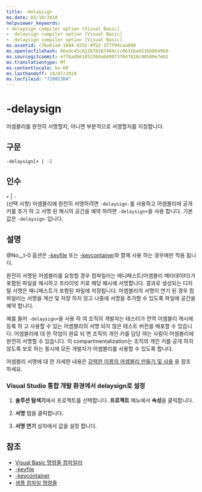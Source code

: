 ```yaml
---
title: -delaysign
ms.date: 03/10/2018
helpviewer_keywords:
- delaysign compiler option [Visual Basic]
- -delaysign compiler option [Visual Basic]
- -delaysign compiler option [Visual Basic]
ms.assetid: c76e61a4-1884-4252-9fb2-377f99caa690
ms.openlocfilehash: 66edc45c622b78187469ccc0631beb53b68049b0
ms.sourcegitcommit: eff6adb61852369ab690f3f047818c90580e7eb1
ms.translationtype: MT
ms.contentlocale: ko-KR
ms.lasthandoff: 10/07/2019
ms.locfileid: "72002304"
---
```

# <a name="-delaysign"></a>-delaysign
어셈블리를 완전히 서명할지, 아니면 부분적으로 서명할지를 지정합니다.  
  
## <a name="syntax"></a>구문  
  
```console  
-delaysign[+ | -]  
```  
  
## <a name="arguments"></a>인수  
 `+` &#124; `-`  
 (선택 사항) 어셈블리에 완전히 서명하려면 `-delaysign-`를 사용하고 어셈블리에 공개 키를 추가 하 고 서명 된 해시의 공간을 예약 하려면 `-delaysign+`을 사용 합니다. 기본값은 `-delaysign-`입니다.  
  
## <a name="remarks"></a>설명  
 @No__t-0 옵션은 [-keyfile](../../../visual-basic/reference/command-line-compiler/keyfile.md) 또는 [-keycontainer](../../../visual-basic/reference/command-line-compiler/keycontainer.md)와 함께 사용 하는 경우에만 적용 됩니다.  
  
 완전히 서명된 어셈블리를 요청할 경우 컴파일러는 매니페스트(어셈블리 메타데이터)가 포함된 파일을 해시하고 프라이빗 키로 해당 해시에 서명합니다. 결과로 생성되는 디지털 서명은 매니페스트가 포함된 파일에 저장됩니다. 어셈블리의 서명이 연기 된 경우 컴파일러는 서명을 계산 및 저장 하지 않고 나중에 서명을 추가할 수 있도록 파일에 공간을 예약 합니다.  
  
 예를 들어 `-delaysign+`을 사용 하 여 조직의 개발자는 테스터가 전역 어셈블리 캐시에 등록 하 고 사용할 수 있는 어셈블리의 서명 되지 않은 테스트 버전을 배포할 수 있습니다. 어셈블리에 대 한 작업이 완료 되 면 조직의 개인 키를 담당 하는 사람이 어셈블리에 완전히 서명할 수 있습니다. 이 compartmentalization는 조직의 개인 키를 공개 하지 않도록 보호 하는 동시에 모든 개발자가 어셈블리를 사용할 수 있도록 합니다.  
  
 어셈블리 서명에 대 한 자세한 내용은 [강력한 이름의 어셈블리 만들기 및 사용](../../../standard/assembly/create-use-strong-named.md) 을 참조 하세요.  
  
### <a name="to-set--delaysign-in-the-visual-studio-integrated-development-environment"></a>Visual Studio 통합 개발 환경에서 delaysign로 설정  
  
1. **솔루션 탐색기**에서 프로젝트를 선택합니다. **프로젝트** 메뉴에서 **속성**을 클릭합니다.   
  
2. **서명** 탭을 클릭합니다.  
  
3. **서명 연기** 상자에서 값을 설정 합니다.  
  
## <a name="see-also"></a>참조

- [Visual Basic 명령줄 컴파일러](../../../visual-basic/reference/command-line-compiler/index.md)
- [-keyfile](../../../visual-basic/reference/command-line-compiler/keyfile.md)
- [-keycontainer](../../../visual-basic/reference/command-line-compiler/keycontainer.md)
- [샘플 컴파일 명령줄](../../../visual-basic/reference/command-line-compiler/sample-compilation-command-lines.md)
